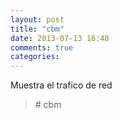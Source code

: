 ```yaml
---
layout: post
title: "cbm"
date: 2013-07-13 16:48
comments: true
categories: 
---
```

Muestra el trafico de red

>\# cbm

